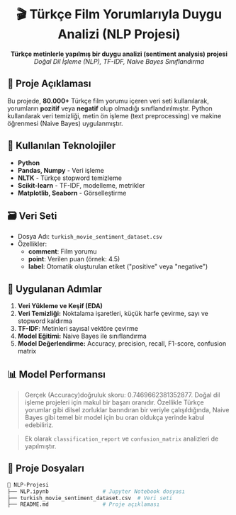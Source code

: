 <h1 align="center">🎬 Türkçe Film Yorumlarıyla Duygu Analizi (NLP Projesi)</h1>

<p align="center">
  <b>Türkçe metinlerle yapılmış bir duygu analizi (sentiment analysis) projesi</b><br>
  <i>Doğal Dil İşleme (NLP), TF-IDF, Naive Bayes Sınıflandırma</i>
</p>


## 📌 Proje Açıklaması

Bu projede, <b>80.000+</b> Türkçe film yorumu içeren veri seti kullanılarak, yorumların <b>pozitif</b> veya <b>negatif</b> olup olmadığı sınıflandırılmıştır. Python kullanılarak veri temizliği, metin ön işleme (text preprocessing) ve makine öğrenmesi (Naive Bayes) uygulanmıştır.


## 🧠 Kullanılan Teknolojiler

<ul>
  <li><b>Python</b></li>
  <li><b>Pandas, Numpy</b> - Veri işleme</li>
  <li><b>NLTK</b> - Türkçe stopword temizleme</li>
  <li><b>Scikit-learn</b> - TF-IDF, modelleme, metrikler</li>
  <li><b>Matplotlib, Seaborn</b> - Görselleştirme</li>
</ul>


## 🗃️ Veri Seti

- Dosya Adı: <code>turkish_movie_sentiment_dataset.csv</code>
- Özellikler:
  - <b>comment</b>: Film yorumu
  - <b>point</b>: Verilen puan (örnek: 4.5)
  - <b>label</b>: Otomatik oluşturulan etiket ("positive" veya "negative")


## 🔧 Uygulanan Adımlar

<ol>
  <li><b>Veri Yükleme ve Keşif (EDA)</b></li>
  <li><b>Veri Temizliği:</b> Noktalama işaretleri, küçük harfe çevirme, sayı ve stopword kaldırma</li>
  <li><b>TF-IDF</b>: Metinleri sayısal vektöre çevirme</li>
  <li><b>Model Eğitimi:</b> Naive Bayes ile sınıflandırma</li>
  <li><b>Model Değerlendirme:</b> Accuracy, precision, recall, F1-score, confusion matrix</li>
</ol>


## 📊 Model Performansı
 
> Gerçek (Accuracy)doğruluk skoru:  0.7469662381352877.
> Doğal dil işleme projeleri için makul bir başarı oranıdır.
Özellikle Türkçe yorumlar gibi dilsel zorluklar barındıran bir veriyle çalışıldığında, Naive Bayes gibi temel bir model için bu oran oldukça yerinde kabul edebiliriz.

> Ek olarak `classification_report` ve `confusion_matrix` analizleri de yapılmıştır.


## 📁 Proje Dosyaları

```bash
📂 NLP-Projesi
├── NLP.ipynb                 # Jupyter Notebook dosyası
├── turkish_movie_sentiment_dataset.csv  # Veri seti
├── README.md                 # Proje açıklaması
